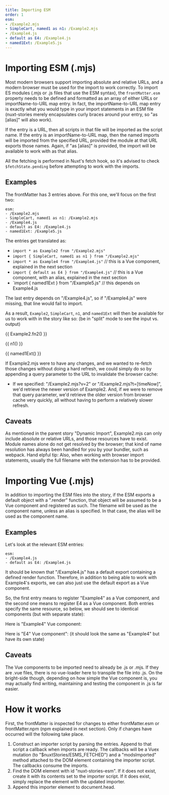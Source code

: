 ```yaml
---
title: Importing ESM
order: 1
esm:
- /Example2.mjs
- SimpleCart, named1 as n1: /Example2.mjs
- /Example4.js
- default as E4: /Example4.js
- named1Ext: /Example5.js
---
```


# Importing ESM (.mjs)

Most modern browsers support importing absolute and relative URLs, and a modern browser must be used for the import to work correctly. To import ES modules (.mjs or .js files that use the ESM syntax), the `frontMatter.esm` property needs to be defined and formatted as an array of either URLs or importName-to-URL map entry. In fact, the importName-to-URL map entry is exactly what you would type in your import statements in an ESM file (nuxt-stories merely encapsulates curly braces around your entry, so "as [alias]" will also work). 

If the entry is a URL, then all scripts in that file will be imported as the script name. If the entry is an importName-to-URL map, then the named imports will be imported from the specified URL, provided the module at that URL exports those names. Again, if "as [alias]" is provided, the import will be available to work with as that alias. 

All the fetching is performed in Nuxt's fetch hook, so it's advised to check `$fetchState.pending` before attempting to work with the imports.

## Examples
The frontMatter has 3 entries above. For this one, we'll focus on the first two:
```
esm:
- /Example2.mjs
- SimpleCart, named1 as n1: /Example2.mjs
- /Example4.js
- default as E4: /Example4.js
- named1Ext: /Example5.js
```

The entries get translated as:
* `import * as Example2 from "/Example2.mjs"`
* `import { SimpleCart, named1 as n1 } from "/Example2.mjs"`
* `import * as Example4 from "/Example4.js"` // this is a Vue component, explained in the next section
* `import { default as E4 } from "/Example4.js"` // this is a Vue component, with an alias, explained in the next section
* `import { named1Ext } from "/Example5.js" // this depends on Example4.js

The last entry depends on "/Example4.js", so if "/Example4.js" were missing, that line would fail to import. 

As a result, `Example2`, `SimpleCart`, `n1`, and `named1Ext` will then be available for us to work with in the story like so: (be in "split" mode to see the input vs. output)

<div v-if="!$fetchState.pending">
  <json :data="Example2" />

  {{ Example2.fn2() }}

  {{ n1() }}

  <json :data="SimpleCart" />

  {{ named1Ext() }}
</div>

If Example2.mjs were to have any changes, and we wanted to re-fetch those changes without doing a hard refresh, we could simply do so by appending a query parameter to the URL to invalidate the browser cache:

* If we specified: "/Example2.mjs?v=2" or "/Example2.mjs?t=[timeNow]", we'd retrieve the newer version of Example2. And, if we were to remove that query parameter, we'd retrieve the older version from browser cache very quickly, all without having to perform a relatively slower refresh.

## Caveats

As mentioned in the parent story "Dynamic Import", Example2.mjs can only include absolute or relative URLs, and those resources have to exist. Module names alone do not get resolved by the browser; that kind of name resolution has always been handled for you by your bundler, such as webpack. Hand elpful tip: Also, when working with browser import statements, usually the full filename with the extension has to be provided. 

# Importing Vue (.mjs)

In addition to importing the ESM files into the story, if the ESM exports a default object with a ".render" function, that object will be assumed to be a Vue component and registered as such. The filename will be used as the component name, unless an alias is specified. In that case, the alias will be used as the component name. 

## Examples
Let's look at the relevant ESM entries:

```
esm:
- /Example4.js
- default as E4: /Example4.js
```

It should be known that "/Example4.js" has a default export containing a defined render function. Therefore, in addition to being able to work with Example4's exports, we can also just use the default export as a Vue component. 

So, the first entry means to register "Example4" as a Vue component, and the second one means to register E4 as a Vue component. Both entries specify the same resource, so below, we should see to identical components (but with separate state):

<div v-if="!$fetchState.pending">
Here is "Example4" Vue component:
<Example4 />

Here is "E4" Vue component": (it should look the same as "Example4" but have its own state)
<E4 />
<div>

## Caveats

The Vue components to be imported need to already be .js or .mjs. If they are .vue files, there is no vue-loader here to transpile the file into .js. On the bright-side though, depending on how simple the Vue component is, you may actually find writing, maintaining and testing the component in .js is far easier.

# How it works 

First, the frontMatter is inspected for changes to either frontMatter.esm or frontMatter.npm (npm explained in next section). Only if changes have occurred will the following take place.

1. Construct an importer script by parsing the entries. Append to that script a callback when imports are ready. The callbacks will be a Vuex mutation (to "$nuxtStories/ESMS_FETCHED") and a "modsImported" method attached to the DOM element containing the importer script. The callbacks consume the imports.
2. Find the DOM element with id "nuxt-stories-esm". If it does not exist, create it with its contents set to the importer script. If it does exist, simply replace the element with the updated importer. 
3. Append this importer element to document.head. 
